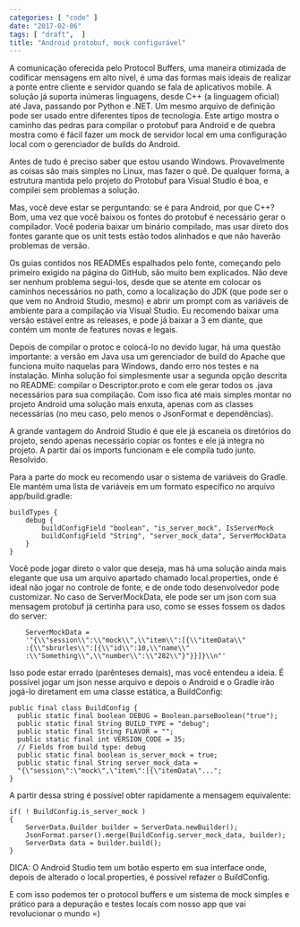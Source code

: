 ```yaml
---
categories: [ "code" ]
date: "2017-02-06"
tags: [ "draft",  ]
title: "Android protobuf, mock configurável"
---
```

A comunicação oferecida pelo Protocol Buffers, uma maneira otimizada
de codificar mensagens em alto nível, é uma das formas mais ideais de
realizar a ponte entre cliente e servidor quando se fala de aplicativos
mobile. A solução já suporta inúmeras linguagens, desde C++ (a
linguagem oficial) até Java, passando por Python e .NET. Um mesmo arquivo
de definição pode ser usado entre diferentes tipos de tecnologia. Este
artigo mostra o caminho das pedras para compilar o protobuf para Android
e de quebra mostra como é fácil fazer um mock de servidor local em
uma configuração local com o gerenciador de builds do Android.

Antes de tudo é preciso saber que estou usando Windows. Provavelmente as
coisas são mais simples no Linux, mas fazer o quê. De qualquer forma,
a estrutura mantida pelo projeto do Protobuf para Visual Studio é boa,
e compilei sem problemas a solução.

Mas, você deve estar se perguntando: se é para Android, por que
C++? Bom, uma vez que você baixou os fontes do protobuf é necessário
gerar o compilador. Você poderia baixar um binário compilado, mas usar
direto dos fontes garante que os unit tests estão todos alinhados e
que não haverão problemas de versão.

Os guias contidos nos READMEs espalhados pelo fonte, começando pelo
primeiro exigido na página do GitHub, são muito bem explicados. Não
deve ser nenhum problema segui-los, desde que se atente em colocar os
caminhos necessários no path, como a localização do JDK (que pode ser
o que vem no Android Studio, mesmo) e abrir um prompt com as variáveis
de ambiente para a compilação via Visual Studio. Eu recomendo baixar
uma versão estável entre as releases, e pode já baixar a 3 em diante,
que contém um monte de features novas e legais.

Depois de compilar o protoc e colocá-lo no devido lugar, há uma
questão importante: a versão em Java usa um gerenciador de build do
Apache que funciona muito naquelas para Windows, dando erro nos testes e
na instalação. Minha solução foi simplesmente usar a segunda opção
descrita no README: compilar o Descriptor.proto e com ele gerar todos os
.java necessários para sua compilação. Com isso fica até mais simples
montar no projeto Android uma solução mais enxuta, apenas com as classes
necessárias (no meu caso, pelo menos o JsonFormat e dependências).

A grande vantagem do Android Studio é que ele já escaneia os diretórios
do projeto, sendo apenas necessário copiar os fontes e ele já integra
no projeto. A partir daí os imports funcionam e ele compila tudo
junto. Resolvido.

Para a parte do mock eu recomendo usar o sistema de variáveis do
Gradle. Ele mantém uma lista de variáveis em um formato específico
no arquivo app/build.gradle:

    buildTypes {
        debug {
            buildConfigField "boolean", "is_server_mock", IsServerMock
            buildConfigField "String", "server_mock_data", ServerMockData
        }
    }

Você pode jogar direto o valor que deseja, mas há uma solução ainda
mais elegante que usa um arquivo apartado chamado local.properties, onde
é ideal não jogar no controle de fonte, e de onde todo desenvolvedor
pode customizar. No caso de ServerMockData, ele pode ser um json com sua
mensagem protobuf já certinha para uso, como se esses fossem os dados
do server:

        ServerMockData =
        '"{\\"session\\":\\"mock\\",\\"item\\":[{\\"itemData\\"
        :{\\"sbrurles\\":[{\\"id\\":10,\\"name\\"
        :\\"Something\\",\\"number\\":\\"282\\"}"}}]}\\n"'
        

Isso pode estar errado (parênteses demais), mas você entendeu a
ideia. É possível jogar um json nesse arquivo e depois o Android e o
Gradle irão jogá-lo diretament em uma classe estática, a BuildConfig:

    public final class BuildConfig {
      public static final boolean DEBUG = Boolean.parseBoolean("true");
      public static final String BUILD_TYPE = "debug";
      public static final String FLAVOR = "";
      public static final int VERSION_CODE = 35;
      // Fields from build type: debug
      public static final boolean is_server_mock = true;
      public static final String server_mock_data =
      "{\"session\":\"mock\",\"item\":[{\"itemData\"...";
    }

A partir dessa string é possível obter rapidamente a mensagem
equivalente:

    if( ! BuildConfig.is_server_mock )
    {
        ServerData.Builder builder = ServerData.newBuilder();
        JsonFormat.parser().merge(BuildConfig.server_mock_data, builder);
        ServerData data = builder.build();
    }

DICA: O Android Studio tem um botão esperto em sua interface onde, depois
de alterado o local.properties, é possível refazer o BuildConfig.

E com isso podemos ter o protocol buffers e um sistema de mock simples
e prático para a depuração e testes locais com nosso app que vai
revolucionar o mundo =)
